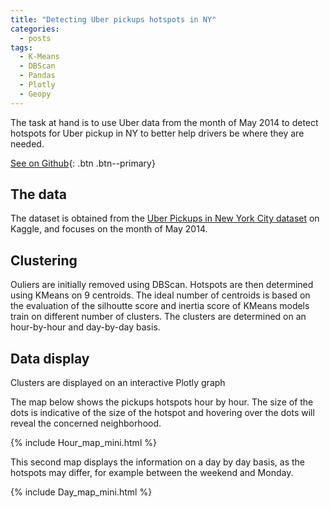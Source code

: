 ```yaml
---
title: "Detecting Uber pickups hotspots in NY"
categories:
  - posts
tags:
  - K-Means
  - DBScan
  - Pandas
  - Plotly
  - Geopy
---
```


The task at hand is to use Uber data from the month of May 2014 to detect hotspots for Uber pickup in NY to better help drivers be where they are needed.

[See on Github](https://github.com/HelenaCanever/Hotspot-detection-with-ML){: .btn .btn--primary}

## The data

The dataset is obtained from the [Uber Pickups in New York City dataset](https://www.kaggle.com/datasets/fivethirtyeight/uber-pickups-in-new-york-city) on Kaggle, and focuses on the month of May 2014.


## Clustering
Ouliers are initially removed using DBScan. Hotspots are then determined using KMeans on 9 centroids.
The ideal number of centroids is based on the evaluation of the silhoutte score and inertia score of KMeans models train on different number of clusters.
The clusters are determined on an hour-by-hour and day-by-day basis.

## Data display
Clusters are displayed on an interactive Plotly graph

The map below shows the pickups hotspots hour by hour. The size of the dots is indicative of the size of the hotspot and hovering over the dots will reveal the concerned neighborhood.

{% include Hour_map_mini.html %}

This second map displays the information on a day by day basis, as the hotspots may differ, for example between the weekend and Monday.

{% include Day_map_mini.html %}




